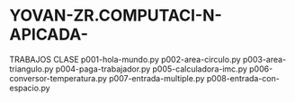 # YOVAN-ZR.COMPUTACI-N-APICADA-
TRABAJOS CLASE 
p001-hola-mundo.py
p002-area-circulo.py
p003-area-triangulo.py
p004-paga-trabajador.py
p005-calculadora-imc.py
p006-conversor-temperatura.py
p007-entrada-multiple.py
p008-entrada-con-espacio.py
